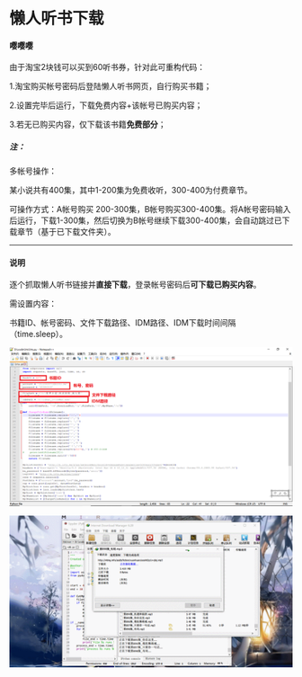 # 懒人听书下载

#### 嘤嘤嘤

由于淘宝2块钱可以买到60听书券，针对此可重构代码：

1.淘宝购买帐号密码后登陆懒人听书网页，自行购买书籍；

2.设置完毕后运行，下载免费内容+该帐号已购买内容；

3.若无已购买内容，仅下载该书籍**免费部分**；

##### 注：

多帐号操作：

某小说共有400集，其中1-200集为免费收听，300-400为付费章节。

可操作方式：A帐号购买 200-300集，B帐号购买300-400集。将A帐号密码输入后运行，下载1-300集，然后切换为B帐号继续下载300-400集，会自动跳过已下载章节（基于已下载文件夹）。

---

#### 说明

逐个抓取懒人听书链接并**直接下载**，登录帐号密码后**可下载已购买内容**。

需设置内容：

书籍ID、帐号密码、文件下载路径、IDM路径、IDM下载时间间隔（time.sleep）。



![](img\1.png)







![mark](img\GIF.gif)






